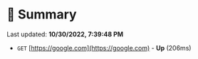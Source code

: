 # 📖 Summary
Last updated: **10/30/2022, 7:39:48 PM**

- `GET` [https://google.com](https://google.com) - **Up** (206ms)
